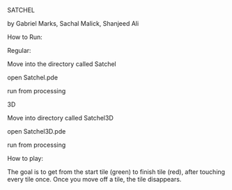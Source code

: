 SATCHEL

by Gabriel Marks,  Sachal Malick,  Shanjeed Ali


How to Run:

Regular:

Move into the directory called Satchel

open Satchel.pde

run from processing


3D

Move into directory called Satchel3D

open Satchel3D.pde

run from processing


How to play:


The goal is to get from the start tile (green) to finish tile (red), after touching every tile once.
Once you move off a tile, the tile disappears.

